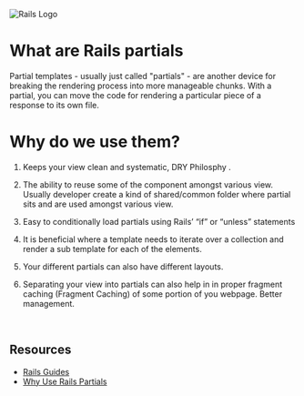 ![Rails Logo](https://upload.wikimedia.org/wikipedia/commons/thumb/6/62/Ruby_On_Rails_Logo.svg/1200px-Ruby_On_Rails_Logo.svg.png)

# What are Rails partials
Partial templates - usually just called "partials" - are another device for breaking the rendering process into more manageable chunks. With a partial, you can move the code for rendering a particular piece of a response to its own file.

# Why do we use them?
1. Keeps your view clean and systematic, DRY Philosphy .

2. The ability to reuse some of the component amongst various view. Usually developer create a kind of shared/common folder where partial sits and are used amongst various view.

3. Easy to conditionally load partials using Rails’ “if” or “unless” statements

4. It is beneficial where a template needs to iterate over a collection and render a sub template for each of the elements.

5. Your different partials can also have different layouts.

6. Separating your view into partials can also help in in proper fragment caching (Fragment Caching) of some portion of you webpage. Better management.

<br>

## Resources

- [Rails Guides](https://guides.rubyonrails.org/layouts_and_rendering.html#using-partials)
- [Why Use Rails Partials](https://stackoverflow.com/questions/17453972/what-is-the-use-of-partials-in-rails)
